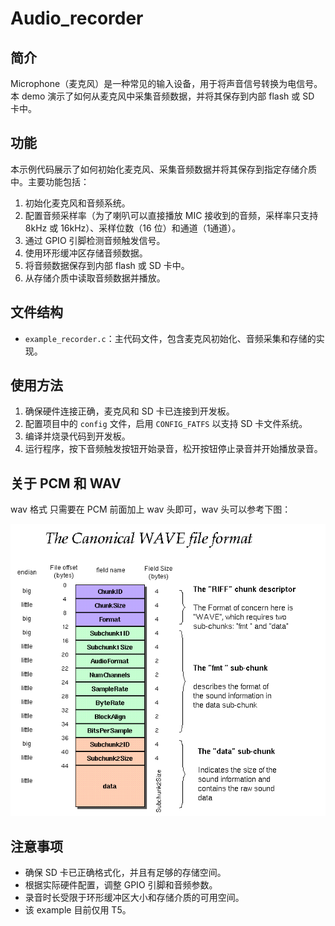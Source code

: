 # Audio_recorder

## 简介

Microphone（麦克风）是一种常见的输入设备，用于将声音信号转换为电信号。本 demo 演示了如何从麦克风中采集音频数据，并将其保存到内部 flash 或 SD 卡中。

## 功能

本示例代码展示了如何初始化麦克风、采集音频数据并将其保存到指定存储介质中。主要功能包括：

1. 初始化麦克风和音频系统。
2. 配置音频采样率（为了喇叭可以直接播放 MIC 接收到的音频，采样率只支持 8kHz 或 16kHz）、采样位数（16 位）和通道（1通道）。
3. 通过 GPIO 引脚检测音频触发信号。
4. 使用环形缓冲区存储音频数据。
5. 将音频数据保存到内部 flash 或 SD 卡中。
6. 从存储介质中读取音频数据并播放。

## 文件结构

- `example_recorder.c`：主代码文件，包含麦克风初始化、音频采集和存储的实现。

## 使用方法

1. 确保硬件连接正确，麦克风和 SD 卡已连接到开发板。
2. 配置项目中的 `config` 文件，启用 `CONFIG_FATFS` 以支持 SD 卡文件系统。
3. 编译并烧录代码到开发板。
4. 运行程序，按下音频触发按钮开始录音，松开按钮停止录音并开始播放录音。

## 关于 PCM 和 WAV
wav 格式 只需要在 PCM 前面加上 wav 头即可，wav 头可以参考下图：

![wav_head](./wav_head.png)

## 注意事项

- 确保 SD 卡已正确格式化，并且有足够的存储空间。
- 根据实际硬件配置，调整 GPIO 引脚和音频参数。
- 录音时长受限于环形缓冲区大小和存储介质的可用空间。
- 该 example 目前仅用 T5。